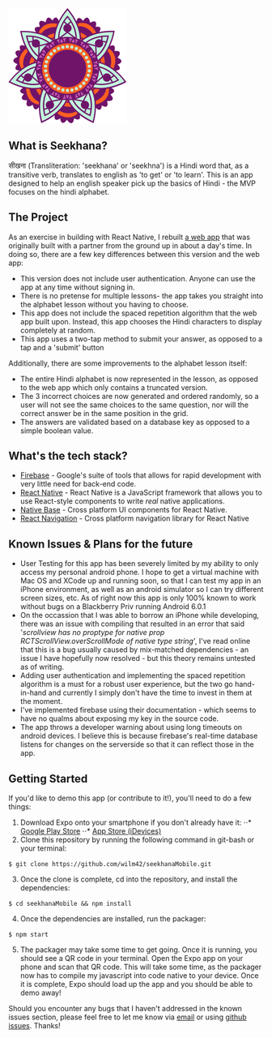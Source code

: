 ![Seekhana Logo](/assets/images/pngs/mandala-logo.png)

What is Seekhana?
-----------------
सीखना (Transliteration: 'seekhana' or 'seekhna') is a Hindi word that, as a transitive verb, translates to english as 'to get' or 'to learn'. This is an app designed to help an english speaker pick up the basics of Hindi - the MVP focuses on the hindi alphabet.

The Project
-----------------
As an exercise in building with React Native, I rebuilt [a web app](https://github.com/wilm42/seekhanaWeb) that was originally built with a partner from the ground up in about a day's time. In doing so, there are a few key differences between this version and the web app:
* This version does not include user authentication. Anyone can use the app at any time without signing in.
* There is no pretense for multiple lessons- the app takes you straight into the alphabet lesson without you having to choose.
* This app does not include the spaced repetition algorithm that the web app built upon. Instead, this app chooses the Hindi characters to display completely at random.
* This app uses a two-tap method to submit your answer, as opposed to a tap and a 'submit' button

Additionally, there are some improvements to the alphabet lesson itself:
* The entire Hindi alphabet is now represented in the lesson, as opposed to the web app which only contains a truncated version.
* The 3 incorrect choices are now generated and ordered randomly, so a user will not see the same choices to the same question, nor will the correct answer be in the same position in the grid.
* The answers are validated based on a database key as opposed to a simple boolean value.

What's the tech stack?
-----------------
* [Firebase](https://firebase.google.com/) - Google's suite of tools that allows for rapid development with very little need for back-end code.
* [React Native](https://facebook.github.io/react-native/) - React Native is a JavaScript framework that allows you to use React-style components to write *real* native applications.
* [Native Base](https://nativebase.io/) - Cross platform UI components for React Native.
* [React Navigation](https://reactnavigation.org/) - Cross platform navigation library for React Native

Known Issues & Plans for the future
-----------------
* User Testing for this app has been severely limited by my ability to only access my personal android phone. I hope to get a virtual machine with Mac OS and XCode up and running soon, so that I can test my app in an iPhone environment, as well as an android simulator so I can try different screen sizes, etc. As of right now this app is only 100% known to work without bugs on a Blackberry Priv running Android 6.0.1
* On the occassion that I was able to borrow an iPhone while developing, there was an issue with compiling that resulted in an error that said '*scrollview has no proptype for native prop RCTScrollView.overScrollMode of native type string*', I've read online that this is a bug usually caused by mix-matched dependencies - an issue I have hopefully now resolved - but this theory remains untested as of writing.
* Adding user authentication and implementing the spaced repetition algorithm is a must for a robust user experience, but the two go hand-in-hand and currently I simply don't have the time to invest in them at the moment.
* I've implemented firebase using their documentation - which seems to have no qualms about exposing my key in the source code.
* The app throws a developer warning about using long timeouts on android devices. I believe this is because firebase's real-time database listens for changes on the serverside so that it can reflect those in the app.

Getting Started
-----------------
If you'd like to demo this app (or contribute to it!), you'll need to do a few things:

1. Download Expo onto your smartphone if you don't already have it: 
⋅⋅* [Google Play Store](https://play.google.com/store/apps/details?id=host.exp.exponent&referrer=www)
⋅⋅* [App Store (iDevices)](https://itunes.apple.com/app/apple-store/id982107779?ct=www&mt=8)
2. Clone this repository by running the following command in git-bash or your terminal:
```
$ git clone https://github.com/wilm42/seekhanaMobile.git
```
3. Once the clone is complete, cd into the repository, and install the dependencies:
```
$ cd seekhanaMobile && npm install
```
4. Once the dependencies are installed, run the packager:
```
$ npm start
```
5. The packager may take some time to get going. Once it is running, you should see a QR code in your terminal. Open the Expo app on your phone and scan that QR code. This will take some time, as the packager now has to compile my javascript into code native to your device. Once it is complete, Expo should load up the app and you should be able to demo away!


Should you encounter any bugs that I haven't addressed in the known issues section, please feel free to let me know via [email](mailto:hi@william.direct) or using [github issues](https://github.com/wilm42/seekhanaMobile/issues). Thanks!
